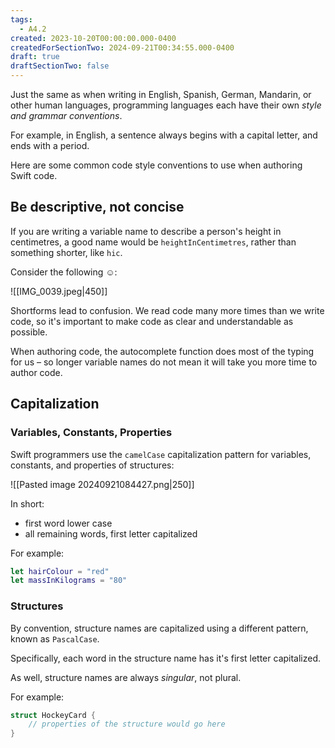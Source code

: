 ```yaml
---
tags:
  - A4.2
created: 2023-10-20T00:00:00.000-0400
createdForSectionTwo: 2024-09-21T00:34:55.000-0400
draft: true
draftSectionTwo: false
---
```

Just the same as when writing in English, Spanish, German, Mandarin, or other human languages, programming languages each have their own *style and grammar conventions*.

For example, in English, a sentence always begins with a capital letter, and ends with a period.

Here are some common code style conventions to use when authoring Swift code.

## Be descriptive, not concise

If you are writing a variable name to describe a person's height in centimetres, a good name would be `heightInCentimetres`, rather than something shorter, like `hic`.

Consider the following ☺️:

![[IMG_0039.jpeg|450]]

Shortforms lead to confusion. We read code many more times than we write code, so it's important to make code as clear and understandable as possible.

When authoring code, the autocomplete function does most of the typing for us – so longer variable names do not mean it will take you more time to author code.

## Capitalization

### Variables, Constants, Properties

Swift programmers use the `camelCase` capitalization pattern for variables, constants, and properties of structures:

![[Pasted image 20240921084427.png|250]]

In short:

- first word lower case
- all remaining words, first letter capitalized

For example:

```swift
let hairColour = "red"
let massInKilograms = "80"
```

### Structures

By convention, structure names are capitalized using a different pattern, known as `PascalCase`.

Specifically, each word in the structure name has it's first letter capitalized.

As well, structure names are always *singular*, not plural.

For example:

```swift
struct HockeyCard {
    // properties of the structure would go here
}
```